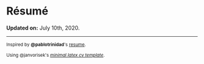 # Résumé

**Updated on:** July 10th, 2020.

---

<small>Inspired by **@pablotrinidad**'s [resume](https://github.com/pablotrinidad/cv).</small>

<small>Using @janvorisek's [*minimal latex cv template*](https://github.com/janvorisek/minimal-latex-cv).</small>
